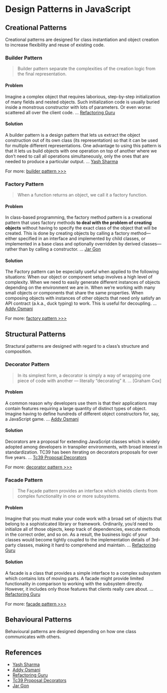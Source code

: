 # Design Patterns in JavaScript

## Creational Patterns

 Creational patterns are designed for class instantiation and object creation to increase flexibility and reuse of existing code. 

### Builder Pattern
>Builder pattern separate the complexities of the creation logic from the final representation.

#### Problem
Imagine a complex object that requires laborious, step-by-step initialization of many fields and nested objects. Such initialization code is usually buried inside a monstrous constructor with lots of parameters. Or even worse: scattered all over the client code. ... [Refactoring Guru]
#### Solution
A builder pattern is a design pattern that lets us extract the object construction out of its own class (its representation) so that it can be used for multiple different representations. One advantage to using this pattern is that it lets us build objects with one operation on top of another where we don’t need to call all operations simultaneously, only the ones that are needed to produce a particular output. ... [Yash Sharma]

For more: [builder pattern >>>](https://github.com/patternsandbox/javascript/tree/main/patterns/builder)
### Factory Pattern
>When a function returns an object, we call it a factory function.

#### Problem
In class-based programming, the factory method pattern is a creational pattern that uses factory methods **to deal with the problem of creating objects** without having to specify the exact class of the object that will be created. This is done by creating objects by calling a factory method—either specified in an interface and implemented by child classes, or implemented in a base class and optionally overridden by derived classes—rather than by calling a constructor. ... [Jar Gon]
#### Solution
The Factory pattern can be especially useful when applied to the following situations: When our object or component setup involves a high level of complexity. When we need to easily generate different instances of objects depending on the environment we are in. When we’re working with many small objects or components that share the same properties. When composing objects with instances of other objects that need only satisfy an API contract (a.k.a., duck typing) to work. This is useful for decoupling. ... [Addy Osmani]

For more: [factory pattern >>>](https://github.com/patternsandbox/javascript/tree/main/patterns/factory)
## Structural Patterns

 Stractural patterns are designed with regard to a class’s structure and composition. 

### Decorator Pattern
>In its simplest form, a decorator is simply a way of wrapping one piece of code with another — literally “decorating” it. ... [Graham Cox]

#### Problem
A common reason why developers use them is that their applications may contain features requiring a large quantity of distinct types of object. Imagine having to define hundreds of different object constructors for, say, a JavaScript game. ... [Addy Osmani]
#### Solution
Decorators are a proposal for extending JavaScript classes which is widely adopted among developers in transpiler environments, with broad interest in standardization. TC39 has been iterating on decorators proposals for over five years. ... [Tc39 Proposal Decorators]

For more: [decorator pattern >>>](https://github.com/patternsandbox/javascript/tree/main/patterns/decorator)
### Facade Pattern
>The Façade pattern provides an interface which shields clients from complex functionality in one or more subsystems.

#### Problem
Imagine that you must make your code work with a broad set of objects that belong to a sophisticated library or framework. Ordinarily, you’d need to initialize all of those objects, keep track of dependencies, execute methods in the correct order, and so on. As a result, the business logic of your classes would become tightly coupled to the implementation details of 3rd-party classes, making it hard to comprehend and maintain. ... [Refactoring Guru]
#### Solution
A facade is a class that provides a simple interface to a complex subsystem which contains lots of moving parts. A facade might provide limited functionality in comparison to working with the subsystem directly. However, it includes only those features that clients really care about. ... [Refactoring Guru]

For more: [facade pattern >>>](https://github.com/patternsandbox/javascript/tree/main/patterns/facade)
## Behavioural Patterns

 Behavioural patterns are designed depending on how one class communicates with others. 

## References
- [Yash Sharma]
- [Addy Osmani]
- [Refactoring Guru]
- [Tc39 Proposal Decorators]
- [Jar Gon]

[Yash Sharma]: https://codeburst.io/builder-pattern-in-javascript-e5b13e4e51af
[Addy Osmani]: https://addyosmani.com/resources/essentialjsdesignpatterns/book/
[Refactoring Guru]: https://refactoring.guru/design-patterns/facade
[Tc39 Proposal Decorators]: https://github.com/tc39/proposal-decorators
[Jar Gon]: http://jargon.js.org/_glossary/FACTORY_PATTERN.md
